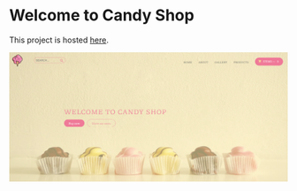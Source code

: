 # Welcome to Candy Shop

This project is hosted [here](http://candyshop.vikiniedobova.cz/).

![Cupcakes Shop](/resourses/images/candyshop.PNG "Cupcakes Shop")